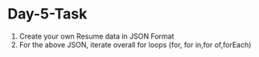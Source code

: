 # Day-5-Task
1. Create your own Resume data in JSON Format
2. For the above JSON, iterate overall for loops (for, for in,for of,forEach)